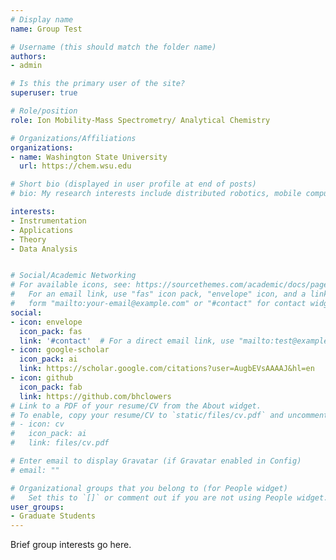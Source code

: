 ```yaml
---
# Display name
name: Group Test

# Username (this should match the folder name)
authors:
- admin

# Is this the primary user of the site?
superuser: true

# Role/position
role: Ion Mobility-Mass Spectrometry/ Analytical Chemistry

# Organizations/Affiliations
organizations:
- name: Washington State University
  url: https://chem.wsu.edu

# Short bio (displayed in user profile at end of posts)
# bio: My research interests include distributed robotics, mobile computing and programmable matter.

interests:
- Instrumentation
- Applications
- Theory
- Data Analysis


# Social/Academic Networking
# For available icons, see: https://sourcethemes.com/academic/docs/page-builder/#icons
#   For an email link, use "fas" icon pack, "envelope" icon, and a link in the
#   form "mailto:your-email@example.com" or "#contact" for contact widget.
social:
- icon: envelope
  icon_pack: fas
  link: '#contact'  # For a direct email link, use "mailto:test@example.org".
- icon: google-scholar
  icon_pack: ai
  link: https://scholar.google.com/citations?user=AugbEVsAAAAJ&hl=en
- icon: github
  icon_pack: fab
  link: https://github.com/bhclowers
# Link to a PDF of your resume/CV from the About widget.
# To enable, copy your resume/CV to `static/files/cv.pdf` and uncomment the lines below.
# - icon: cv
#   icon_pack: ai
#   link: files/cv.pdf

# Enter email to display Gravatar (if Gravatar enabled in Config)
# email: ""

# Organizational groups that you belong to (for People widget)
#   Set this to `[]` or comment out if you are not using People widget.
user_groups:
- Graduate Students
---
```


Brief group interests go here.

